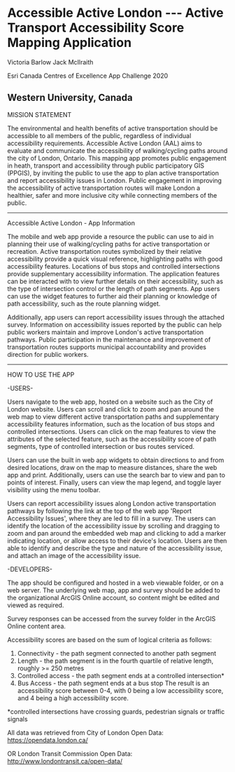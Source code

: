 # Accessible Active London --- Active Transport Accessibility Score Mapping Application

Victoria Barlow
Jack McIlraith

Esri Canada Centres of Excellence App Challenge 2020

Western University, Canada
-------------------------------------------------------------------------------------

MISSION STATEMENT

The environmental and health benefits of active transportation should be accessible to all
members of the public, regardless of individual accessibility requirements. Accessible Active
London (AAL) aims to evaluate and communicate the accessibility of walking/cycling paths 
around the city of London, Ontario. This mapping app promotes public engagement in heath, 
transport and accessibility through public participatory GIS (PPGIS), by inviting the public
to use the app to plan active transportation and report accessibility issues in London. 
Public engagement in improving the accessibility of active transportation routes will make
London a healthier, safer and more inclusive city while connecting members of the public.

--------------------------------------------------------------------------------------

Accessible Active London - App Information

The mobile and web app provide a resource the public can use to aid in planning their use
of walking/cycling paths for active transportation or recreation. Active transportation routes
symbolized by their relative accessibility provide a quick visual reference, highlighting
paths with good accessibility features. Locations of bus stops and controlled intersections
provide supplementary accessibility information. The application features can be interacted
with to view further details on their accessibility, such as the type of intersection control
or the length of path segments. App users can use the widget features to further aid their
planning or knowledge of path accessibility, such as the route planning widget.

Additionally, app users can report accessibility issues through the attached survey.
Information on accessibility issues reported by the public can help public workers maintain
and improve London's active transportation pathways. Public participation in the maintenance
and improvement of transportation routes supports municipal accountability and provides
direction for public workers.

-------------------------------------------------------------------------------------

HOW TO USE THE APP

-USERS-

Users navigate to the web app, hosted on a website such as the City of London website. Users
can scroll and click to zoom and pan around the web map to view different active 
transportation paths and supplementary accessibility features information, such as the 
location of bus stops and controlled intersections. Users can click on the map features to
view the attributes of the selected feature, such as the accessibility score of path
segments, type of controlled intersection or bus routes serviced.

Users can use the built in web app widgets to obtain directions to and from desired locations,
draw on the map to measure distances, share the web app and print. Additionally, users can
use the search bar to view and pan to points of interest. Finally, users can view the map
legend, and toggle layer visibility using the menu toolbar.

Users can report accessibility issues along London active transportation pathways by
following the link at the top of the web app 'Report Accessibility Issues', where they are
led to fill in a survey. The users can identify the location of the accessibility issue by
scrolling and dragging to zoom and pan around the embedded web map and clicking to add a 
marker indicating location, or allow access to their device's location. Users are then 
able to identify and describe the type and nature of the accessibility issue, and attach an
image of the accessibility issue.

-DEVELOPERS-

The app should be configured and hosted in a web viewable folder, or on a web server. The
underlying web map, app and survey should be added to the organizational ArcGIS Online 
account, so content might be edited and viewed as required.

Survey responses can be accessed from the survey folder in the ArcGIS Online content 
area.

Accessibility scores are based on the sum of logical criteria as follows:
1. Connectivity - the path segment connected to another path segment
2. Length - the path segment is in the fourth quartile of relative length, roughly
		    >= 250 metres
3. Controlled access - the path segment ends at a controlled intersection*
4. Bus Access - the path segment ends at a bus stop
The result is an accessibility score between 0-4, with 0 being a low accessibility score,
and 4 being a high accessibility score. 

*controlled intersections have crossing guards, pedestrian signals or traffic signals

All data was retrieved from City of London Open Data:<br />
https://opendata.london.ca/

OR London Transit Commission Open Data:<br />
http://www.londontransit.ca/open-data/
